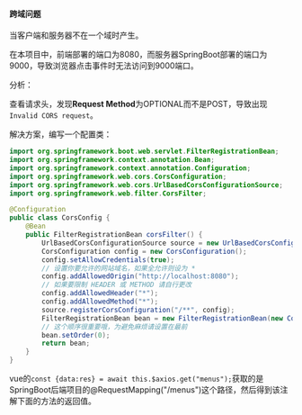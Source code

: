#### 跨域问题

当客户端和服务器不在一个域时产生。

在本项目中，前端部署的端口为8080，而服务器SpringBoot部署的端口为9000，导致浏览器点击事件时无法访问到9000端口。

分析：

查看请求头，发现**Request Method**为OPTIONAL而不是POST，导致出现`Invalid CORS request`。

解决方案，编写一个配置类：

```java
import org.springframework.boot.web.servlet.FilterRegistrationBean;
import org.springframework.context.annotation.Bean;
import org.springframework.context.annotation.Configuration;
import org.springframework.web.cors.CorsConfiguration;
import org.springframework.web.cors.UrlBasedCorsConfigurationSource;
import org.springframework.web.filter.CorsFilter;

@Configuration
public class CorsConfig {
    @Bean
    public FilterRegistrationBean corsFilter() {
        UrlBasedCorsConfigurationSource source = new UrlBasedCorsConfigurationSource();
        CorsConfiguration config = new CorsConfiguration();
        config.setAllowCredentials(true);
        // 设置你要允许的网站域名，如果全允许则设为 *
        config.addAllowedOrigin("http://localhost:8080");
        // 如果要限制 HEADER 或 METHOD 请自行更改
        config.addAllowedHeader("*");
        config.addAllowedMethod("*");
        source.registerCorsConfiguration("/**", config);
        FilterRegistrationBean bean = new FilterRegistrationBean(new CorsFilter(source));
        // 这个顺序很重要哦，为避免麻烦请设置在最前
        bean.setOrder(0);
        return bean;
    }
}
```



vue的`const {data:res} = await this.$axios.get("menus");`获取的是SpringBoot后端项目的@RequestMapping("/menus")这个路径，然后得到该注解下面的方法的返回值。














